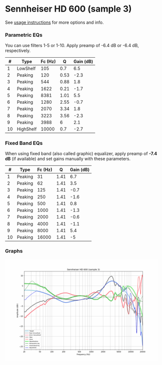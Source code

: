 # Sennheiser HD 600 (sample 3)
See [usage instructions](https://github.com/jaakkopasanen/AutoEq#usage) for more options and info.

### Parametric EQs
You can use filters 1-5 or 1-10. Apply preamp of -6.4 dB or -6.4 dB, respectively.

|   # | Type      |   Fc (Hz) |    Q |   Gain (dB) |
|-----|-----------|-----------|------|-------------|
|   1 | LowShelf  |       105 | 0.7  |         6.5 |
|   2 | Peaking   |       120 | 0.53 |        -2.3 |
|   3 | Peaking   |       544 | 0.88 |         1.8 |
|   4 | Peaking   |      1622 | 0.21 |        -1.7 |
|   5 | Peaking   |      8381 | 1.01 |         5.5 |
|   6 | Peaking   |      1280 | 2.55 |        -0.7 |
|   7 | Peaking   |      2070 | 3.34 |         1.8 |
|   8 | Peaking   |      3223 | 3.56 |        -2.3 |
|   9 | Peaking   |      3988 | 6    |         2.1 |
|  10 | HighShelf |     10000 | 0.7  |        -2.7 |

### Fixed Band EQs
When using fixed band (also called graphic) equalizer, apply preamp of **-7.4 dB** (if available) and set gains manually with these parameters.

|   # | Type    |   Fc (Hz) |    Q |   Gain (dB) |
|-----|---------|-----------|------|-------------|
|   1 | Peaking |        31 | 1.41 |         6.7 |
|   2 | Peaking |        62 | 1.41 |         3.5 |
|   3 | Peaking |       125 | 1.41 |        -0.7 |
|   4 | Peaking |       250 | 1.41 |        -1.6 |
|   5 | Peaking |       500 | 1.41 |         0.8 |
|   6 | Peaking |      1000 | 1.41 |        -1.3 |
|   7 | Peaking |      2000 | 1.41 |        -0.6 |
|   8 | Peaking |      4000 | 1.41 |        -1.1 |
|   9 | Peaking |      8000 | 1.41 |         5.4 |
|  10 | Peaking |     16000 | 1.41 |        -5   |

### Graphs
![](./Sennheiser%20HD%20600%20(sample%203).png)
